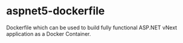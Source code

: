 # aspnet5-dockerfile
Dockerfile which can be used to build fully functional ASP.NET vNext application as a Docker Container.

